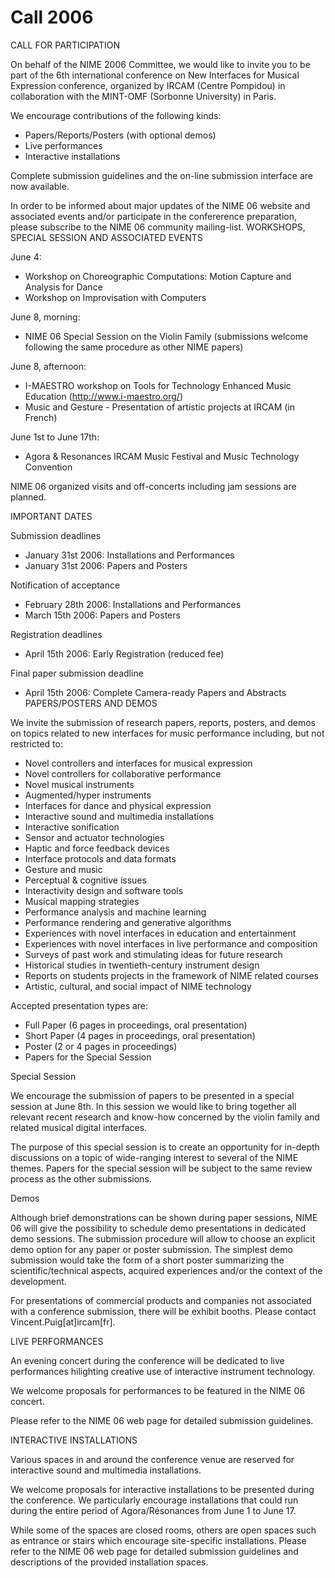 # Call 2006


CALL FOR PARTICIPATION

On behalf of the NIME 2006 Committee, we would like to invite you to be part of the 6th international conference on New Interfaces for Musical Expression conference, organized by IRCAM (Centre Pompidou) in collaboration with the MINT-OMF (Sorbonne University) in Paris.

We encourage contributions of the following kinds:

* Papers/Reports/Posters (with optional demos)
* Live performances
* Interactive installations

Complete submission guidelines and the on-line submission interface are now available.

In order to be informed about major updates of the NIME 06 website and associated events and/or participate in the confererence preparation, please subscribe to the NIME 06 community mailing-list.
WORKSHOPS, SPECIAL SESSION AND ASSOCIATED EVENTS

June 4:

* Workshop on Choreographic Computations:     Motion Capture and Analysis for Dance
* Workshop on Improvisation with Computers

June 8, morning:

* NIME 06 Special Session on the Violin Family (submissions welcome following the same procedure as other NIME papers)

June 8, afternoon:

* I-MAESTRO workshop on Tools for Technology Enhanced Music Education     (http://www.i-maestro.org/)
* Music and Gesture - Presentation of artistic projects at IRCAM (in French)

June 1st to June 17th:

* Agora & Resonances     IRCAM Music Festival and Music Technology Convention

NIME 06 organized visits and off-concerts including jam sessions are planned.

IMPORTANT DATES

Submission deadlines

- January 31st 2006: Installations and Performances
- January 31st 2006: Papers and Posters

Notification of acceptance

- February 28th 2006: Installations and Performances
- March 15th 2006: Papers and Posters

Registration deadlines

- April 15th 2006: Early Registration (reduced fee)

Final paper submission deadline

- April 15th 2006: Complete Camera-ready Papers and Abstracts
PAPERS/POSTERS AND DEMOS

We invite the submission of research papers, reports, posters, and demos on topics related to new interfaces for music performance including, but not restricted to:

* Novel controllers and interfaces for musical expression
* Novel controllers for collaborative performance
* Novel musical instruments
* Augmented/hyper instruments
* Interfaces for dance and physical expression
* Interactive sound and multimedia installations
* Interactive sonification
* Sensor and actuator technologies
* Haptic and force feedback devices
* Interface protocols and data formats
* Gesture and music
* Perceptual & cognitive issues
* Interactivity design and software tools
* Musical mapping strategies
* Performance analysis and machine learning
* Performance rendering and generative algorithms
* Experiences with novel interfaces in education and entertainment
* Experiences with novel interfaces in live performance and composition
* Surveys of past work and stimulating ideas for future research
* Historical studies in twentieth-century instrument design
* Reports on students projects in the framework of NIME related courses
* Artistic, cultural, and social impact of NIME technology

Accepted presentation types are:

- Full Paper (6 pages in proceedings, oral presentation)
- Short Paper (4 pages in proceedings, oral presentation)
- Poster (2 or 4 pages in proceedings)
- Papers for the Special Session

Special Session

We encourage the submission of papers to be presented in a special session at June 8th. In this session we would like to bring together all relevant recent research and know-how concerned by the violin family and related musical digital interfaces.

The purpose of this special session is to create an opportunity for in-depth discussions on a topic of wide-ranging interest to several of the NIME themes. Papers for the special session will be subject to the same review process as the other submissions.

Demos

Although brief demonstrations can be shown during paper sessions, NIME 06 will give the possibility to schedule demo presentations in dedicated demo sessions. The submission procedure will allow to choose an explicit demo option for any paper or poster submission.
The simplest demo submission would take the form of a short poster summarizing the scientific/technical aspects, acquired experiences and/or the context of the development.

For presentations of commercial products and companies not associated
with a conference submission, there will be exhibit booths.
Please contact Vincent.Puig[at]ircam[fr].

LIVE PERFORMANCES

An evening concert during the conference will be dedicated to live performances hilighting creative use of interactive instrument technology.

We welcome proposals for performances to be featured in the NIME 06
concert.

Please refer to the NIME 06 web page for detailed submission guidelines.

INTERACTIVE INSTALLATIONS

Various spaces in and around the conference venue are reserved for interactive sound and multimedia installations.

We welcome proposals for interactive installations to be presented
during the conference. We particularly encourage installations that could run during the entire period of Agora/Résonances from June 1 to June 17.

While some of the spaces are closed rooms, others are open spaces such as entrance or stairs which encourage site-specific installations.
Please refer to the NIME 06 web page for detailed submission guidelines and descriptions of the provided installation spaces.
